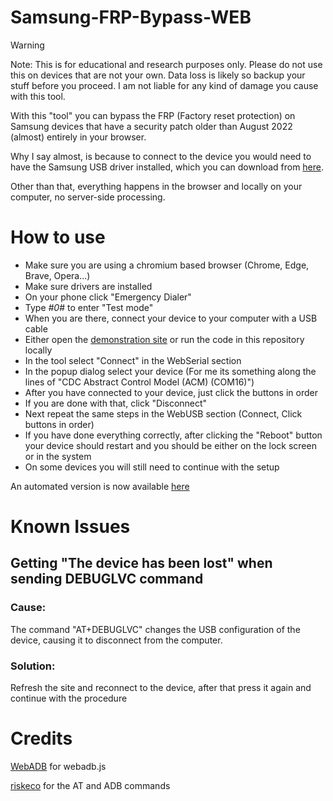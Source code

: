 # Samsung-FRP-Bypass-WEB
> [!WARNING]  
> Note: This is for educational and research purposes only. Please do not use this on devices that are not your own. Data loss is likely so backup your stuff before you proceed. I am not liable for any kind of damage you cause with this tool.

With this "tool" you can bypass the FRP (Factory reset protection) on Samsung devices that have a security patch older than August 2022 (almost) entirely in your browser.

Why I say almost, is because to connect to the device you would need to have the Samsung USB driver installed, which you can download from [here](https://developer.samsung.com/android-usb-driver).

Other than that, everything happens in the browser and locally on your computer, no server-side processing.

# How to use

- Make sure you are using a chromium based browser (Chrome, Edge, Brave, Opera...)
- Make sure drivers are installed
- On your phone click "Emergency Dialer"
- Type *#0*# to enter "Test mode"
- When you are there, connect your device to your computer with a USB cable
- Either open the [demonstration site](https://serial.rf.gd/frp/) or run the code in this repository locally
- In the tool select "Connect" in the WebSerial section
- In the popup dialog select your device (For me its something along the lines of "CDC Abstract Control Model (ACM) (COM16)")
- After you have connected to your device, just click the buttons in order
- If you are done with that, click "Disconnect"
- Next repeat the same steps in the WebUSB section (Connect, Click buttons in order)
- If you have done everything correctly, after clicking the "Reboot" button your device should restart and you should be either on the lock screen or in the system
- On some devices you will still need to continue with the setup

An automated version is now available [here](https://serial.rf.gd/autofrp/)

# Known Issues

## Getting "The device has been lost" when sending DEBUGLVC command

### Cause:
The command "AT+DEBUGLVC" changes the USB configuration of the device, causing it to disconnect from the computer.

### Solution:
Refresh the site and reconnect to the device, after that press it again and continue with the procedure

# Credits

[WebADB](https://github.com/webadb/webadb.js/) for webadb.js 

[riskeco](https://github.com/riskeco/Samsung-FRP-Bypass) for the AT and ADB commands 
